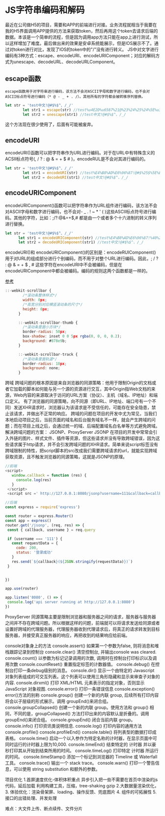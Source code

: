 # JS字符串编码和解码
  最近在公司做H5的项目，需要和APP的前端进行对接。业务流程就相当于我要在我的H5界面调用APP提供的方法来获取token，然后再用这个token去请求后端的数据。本该是一个简单的流程，但是因为调用app方法只能在app上进行测试，所以这样增加了难度。最后做出来的效果是安卓系统能展示，但是IOS展示不了。通过对token进行对比，发现了IOS的token中的"/"没有进行转义。
  JS中对文字进行编码有3种方式：escape、encodeURI、encodeURIComponent；对应的解码方式为unescape、decodeURL、decodeURLComponent。
  ## escape函数
    escape函数用于对字符串进行编码，该方法不会对ASCII字母和数字进行编码，也不会对ASCII标点符号进行编码（* @ - _ + . /）。其他所有的字符都会被转移序列替换。
```js
let str = 'test中文!@#$%$^、/_/'
        let str1 = escape(str) //test%u4E2D%u6587%21@%23%24%25%24%5E%u3001/_/
        let str2 = unescape(str1) //test中文!@#$%$^、/_/
```
 这个方法现在很少使用了，后面有可能被废弃。
## encodeURI
  encodeURI()函数可以把字符串作为URL进行编码。对于在URL中有特殊含义的ACSII标点符号(, / ? : @ & = + $ # )，encodeRUL是不会对其进行编码的。
```js
let str = 'test中文!@#$%$^、/_/'
        let str1 = encodeURI(str) //test%E4%B8%AD%E6%96%87!@#$%25$%5E%E3%80%81/_/
        let str2 = decodeURI(str1) //test中文!@#$%$^、/_/
```
## encodeURIComponent
  encodeURIComponent()函数可以把字符串作为URL组件进行编码，该方法不会对ASCII字母和数字进行编码，也不会对- _ . ! ~ * ' ( )这些ASCII标点符号进行编码。其他的字符，比如：;/?:@&=+$,# 都是由一个或者多个十六进制的转义序列进行替换。
  ```js
let str = 'test中文!@#$%$^、/_/'
        let str1 = encodeURIComponent(str) //test%E4%B8%AD%E6%96%87!%40%23%24%25%24%5E%E3%80%81%2F_%2F
        let str2 = decodeURIComponent(str1) //test中文!@#$%$^、/_/
```

encodeURI()和 encodeURIComponent()的区别是：encodeRUIComponent()用于对URL的组成部分进行个别编码，而不用于对整个URL进行编码。因此，; / ? : @ & = + $ , # 这些字符在encodeURI中不会被编码，但是在encodeURIComponent中都会被编码。编码的规则这两个函数都是一样的。

[参考](https://blog.csdn.net/weixin_44058725/article/details/117255585)




```js
::-webkit-scrollbar {
        /*滚动条整体样式*/
        width: 0px;
        /*高宽分别对应横竖滚动条的尺寸*/
        height: 0px;
      }

      ::-webkit-scrollbar-thumb {
        /*滚动条里面小方块*/
        border-radius: 50px;
        box-shadow: inset 0 0 5px rgba(0, 0, 0, 0.2);
        background: #878e9b;
      }

      ::-webkit-scrollbar-track {
        /*滚动条里面轨道*/
        border-radius: 10px;
        background: none;
      }
```
跨域
跨域问题的根本原因是来自浏览器的同源策略：他用于限制Origin的文档或者它加载的脚本如何能与另一个源的资源进行交互，其中Origin指Web文档的来源，Web内容的来源取决于访问的URL方案（协议）、主机（域名、IP地址）和端口定义。
有了浏览器的同源策略，向不同源（即URL、IP地址、端口号有一个不同）发送XHR请求时，浏览器认为该请求是不受信任的，可能存在安全隐患，禁止该请求，并做出不正常的响应。
跨域的问题在项目的开发中尤为常见，当我们本地启动项目之后，当前页面的域名和后台服务域名不一样，就会产生跨域的问题；而在项目上线之后，会通过统一的域、后端配置域名白名单等方式避免跨域。
解决跨域问题的方案：
 JSONP、ProxyServer
 JSONP
 在项目的开发中常常会引入外链的图片、样式文件、插件等资源，但这些请求并没有导致跨域错误，因为这些请求属于http请求，并不会引发跨域问题的XHR请求。简单来说script标签没有跨域限制的特性，把script脚本的src改成我们需要跨域请求的url，就能实现跨域获取资源，且不触发浏览器的同源策略，这就是JSONP的原理。
 ```js
 //前端
<script>
    window.callback = function (res) {
      console.log(res)
    }
  </script>
  <script src =' http://127.0.0.1:8080/jsonp?username=111&callback=callback'> </script>
 ```
 ```js
 //后端
const express = require('express')

const router = express.Router()
const app = express()
router.get('/jsonp', (req, res) => {
  const { callback, username } = req.query

  if (username === '111') {
    const requestData = {
      code: 200,
      status: '登录成功'
    }
    res.send(`${callback}(${JSON.stringify(requestData)})`)
  }

  
})

app.use(router)

app.listen('8080', () => {
  console.log('api server running at http://127.0.0.1:8080')
})
 ```

ProxyServer
 同源策略主要是限制浏览器和服务器之间的请求，服务器与服务器之间并不存在跨域问题。所以根据这样的问题，前端就可以将请求发送给同源或者设置好跨域的代理服务器，代理服务器收到代理请求后，将真正的请求转发到目标服务器，并接受真正服务器的响应，再把收到的结果响应给前端。

console对象身上的方法
console.assert()
如果第一个参数为false, 则将消息和堆栈跟踪记录到控制台
console.clear()
清空控制台, 并输出console was cleared.
console.count()
以参数为标记记录调用的次数, 调用时在控制台打印标识以及调用次数
console.countReset()
重置指定标签的计数器值。
console.debug()
在控制台打印一条debug级别的消息。
console.dir()
显示一个由特定的 Javascript 对象列表组成的可交互列表。这个列表可以使用三角形隐藏和显示来审查子对象的内容.
console.dirxml()
打印 XML/HTML 元素表示的指定对象，否则显示 JavaScript 对象视图.
console.error()
打印一条错误信息
console.exception()
error()方法的别称
console.group()
创建一个新的内联 group, 后续所有打印内容将会以子层级的形式展示。调用 groupEnd()来闭合组。
console.groupCollapsed()
创建一个新的内联 group。使用方法和 group() 相同，不同的是，groupCollapsed() 方法打印出来的内容默认是折叠的。调用groupEnd()来闭合组。
console.groupEnd()
闭合当前内联 group。
console.info()
打印资讯类说明信息.
console.log()
打印内容的通用方法
console.profile()
console.profileEnd()
console.table()
将列表型的数据打印成表格。
console.time()
启动一个以入参作为特定名称的计时器，在显示页面中可同时运行的计时器上限为10,000.
console.timeEnd()
结束特定的 计时器 并以豪秒打印其从开始到结束所用的时间。
console.timeLog()
打印特定 计时器 所运行的时间。
console.timeStamp()
添加一个标记到浏览器的 Timeline 或 Waterfall 工具。
console.trace()
输出一个 stack trace。
console.warn()
打印一个警告信息，可以使用 string substitution 和额外的参数。

项目优化
1.首屏速度优化-体积体积重点
    异步引入把一些不需要在首页中渲染的js代码，延后加载
    利用构建工具，压缩，tree-shaking
    gzip
  2.大数据量渲染优化，
  3. 体验优化：渲染骨架屏、loading、操作反馈、兜底图片
  4. 组件的可拓展性
  5. 接口的出错处理、并发处理

  难点：大文件上传、断点续传、文件分片
